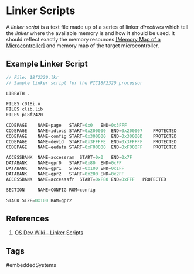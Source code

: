 # Linker Scripts

A *linker script* is a text file made up of a series of linker *directives* which tell the *linker* where the available memory is and how it should be used. It should reflect exactly the memory resources [\[Memory Map of a Microcontroller\]](../202202101936) and memory map of the target microcontroller.  

## Example Linker Script
```c
// File: 18f2320.lkr  
// Sample linker script for the PIC18F2320 processor  

LIBPATH .  

FILES c018i.o  
FILES clib.lib  
FILES p18f2420  

CODEPAGE	NAME=page	START=0x0	END=0x3FFF  
CODEPAGE	NAME=idlocs	START=0x200000	END=0x200007	PROTECTED  
CODEPAGE	NAME=config	START=0x300000	END=0x30000D	PROTECTED  
CODEPAGE	NAME=devid	START=0x3FFFFE	END=0x3FFFFF	PROTECTED  
CODEPAGE	NAME=eedata	START=0xF00000	END=0xF000FF	PROTECTED  

ACCESSBANK	NAME=accessram	START=0x0	END=0x7F  
DATABANK	NAME=gpr0	START=0x80	END=0xFF  
DATABANK	NAME=gpr1	START=0x100	END=0x1FF  
DATABANK	NAME=gpr2	START=0x200	END=0x2FF  
ACCESSBANK	NAME=accesssfr	START=0xF80	END=0xFFF	PROTECTED

SECTION		NAME=CONFIG	ROM=config

STACK SIZE=0x100 RAM=gpr2
```

## References
1. [OS Dev Wiki - Linker Scripts](https://wiki.osdev.org/Linker_Scripts)


## Tags
#embeddedSystems
